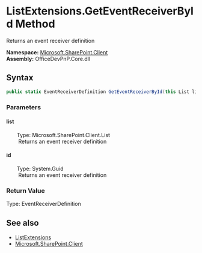 # ListExtensions.GetEventReceiverById Method  
 Returns an event receiver definition   

**Namespace:** [Microsoft.SharePoint.Client](Microsoft.SharePoint.Client.md)  
**Assembly:** OfficeDevPnP.Core.dll  
## Syntax
```C#
public static EventReceiverDefinition GetEventReceiverById(this List list, Guid id)
```
### Parameters
#### list  
&emsp;&emsp;Type: Microsoft.SharePoint.Client.List  
&emsp;&emsp; Returns an event receiver definition   

  

#### id  
&emsp;&emsp;Type: System.Guid  
&emsp;&emsp; Returns an event receiver definition   

  

### Return Value
Type: EventReceiverDefinition  
  


## See also
- [ListExtensions](Microsoft.SharePoint.Client.ListExtensions.md) 
- [Microsoft.SharePoint.Client](Microsoft.SharePoint.Client.md) 
